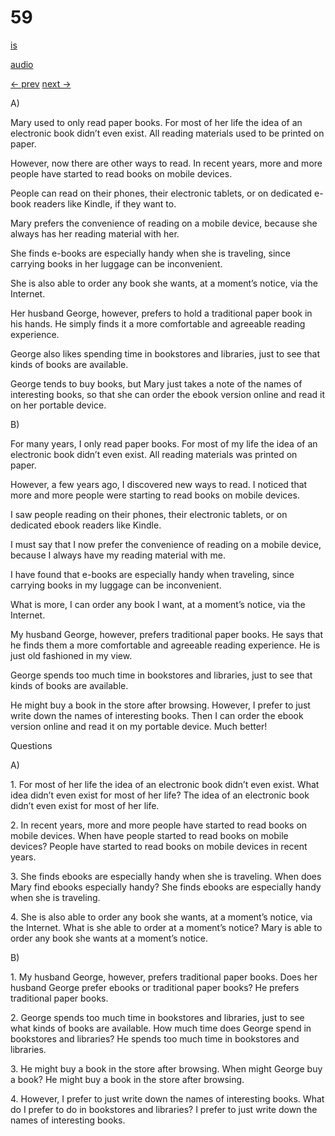 # 59

[is](../is/story_59.md)

[audio](../audio/story_59.mp3)

[← prev](../en/story_58.md)
[next →](../en/story_60.md)

A\)

Mary used to only read paper books. For most of her life the idea of an
electronic book didn’t even exist. All reading materials used to be
printed on paper.

However, now there are other ways to read. In recent years, more and
more people have started to read books on mobile devices.

People can read on their phones, their electronic tablets, or on
dedicated e-book readers like Kindle, if they want to.

Mary prefers the convenience of reading on a mobile device, because she
always has her reading material with her.

She finds e-books are especially handy when she is traveling, since
carrying books in her luggage can be inconvenient.

She is also able to order any book she wants, at a moment’s notice, via
the Internet.

Her husband George, however, prefers to hold a traditional paper book in
his hands. He simply finds it a more comfortable and agreeable reading
experience.

George also likes spending time in bookstores and libraries, just to see
that kinds of books are available.

George tends to buy books, but Mary just takes a note of the names of
interesting books, so that she can order the ebook version online and
read it on her portable device.

B\)

For many years, I only read paper books. For most of my life the idea of
an electronic book didn’t even exist. All reading materials was printed
on paper.

However, a few years ago, I discovered new ways to read. I noticed that
more and more people were starting to read books on mobile devices.

I saw people reading on their phones, their electronic tablets, or on
dedicated ebook readers like Kindle.

I must say that I now prefer the convenience of reading on a mobile
device, because I always have my reading material with me.

I have found that e-books are especially handy when traveling, since
carrying books in my luggage can be inconvenient.

What is more, I can order any book I want, at a moment’s notice, via the
Internet.

My husband George, however, prefers traditional paper books. He says
that he finds them a more comfortable and agreeable reading experience.
He is just old fashioned in my view.

George spends too much time in bookstores and libraries, just to see
that kinds of books are available.

He might buy a book in the store after browsing. However, I prefer to
just write down the names of interesting books. Then I can order the
ebook version online and read it on my portable device. Much better!

Questions

A\)

1\. For most of her life the idea of an electronic book didn’t even
exist. What idea didn’t even exist for most of her life? The idea of an
electronic book didn’t even exist for most of her life.

2\. In recent years, more and more people have started to read books on
mobile devices. When have people started to read books on mobile
devices? People have started to read books on mobile devices in recent
years.

3\. She finds ebooks are especially handy when she is traveling. When
does Mary find ebooks especially handy? She finds ebooks are especially
handy when she is traveling.

4\. She is also able to order any book she wants, at a moment’s notice,
via the Internet. What is she able to order at a moment’s notice? Mary
is able to order any book she wants at a moment’s notice.

B\)

1\. My husband George, however, prefers traditional paper books. Does
her husband George prefer ebooks or traditional paper books? He prefers
traditional paper books.

2\. George spends too much time in bookstores and libraries, just to see
what kinds of books are available. How much time does George spend in
bookstores and libraries? He spends too much time in bookstores and
libraries.

3\. He might buy a book in the store after browsing. When might George
buy a book? He might buy a book in the store after browsing.

4\. However, I prefer to just write down the names of interesting books.
What do I prefer to do in bookstores and libraries? I prefer to just
write down the names of interesting books.
